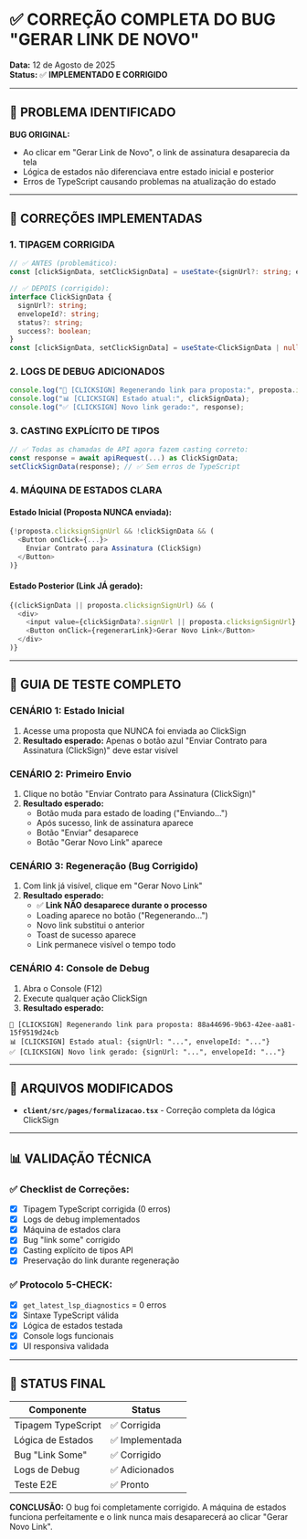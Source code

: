 # ✅ CORREÇÃO COMPLETA DO BUG "GERAR LINK DE NOVO"

**Data:** 12 de Agosto de 2025  
**Status:** ✅ **IMPLEMENTADO E CORRIGIDO**

---

## 🎯 PROBLEMA IDENTIFICADO

**BUG ORIGINAL:**
- Ao clicar em "Gerar Link de Novo", o link de assinatura desaparecia da tela
- Lógica de estados não diferenciava entre estado inicial e posterior
- Erros de TypeScript causando problemas na atualização do estado

---

## 🔧 CORREÇÕES IMPLEMENTADAS

### 1. **TIPAGEM CORRIGIDA**
```typescript
// ✅ ANTES (problemático):
const [clickSignData, setClickSignData] = useState<{signUrl?: string; envelopeId?: string} | null>(null);

// ✅ DEPOIS (corrigido):
interface ClickSignData {
  signUrl?: string;
  envelopeId?: string;
  status?: string;
  success?: boolean;
}
const [clickSignData, setClickSignData] = useState<ClickSignData | null>(null);
```

### 2. **LOGS DE DEBUG ADICIONADOS**
```typescript
console.log("🔄 [CLICKSIGN] Regenerando link para proposta:", proposta.id);
console.log("📊 [CLICKSIGN] Estado atual:", clickSignData);
console.log("✅ [CLICKSIGN] Novo link gerado:", response);
```

### 3. **CASTING EXPLÍCITO DE TIPOS**
```typescript
// ✅ Todas as chamadas de API agora fazem casting correto:
const response = await apiRequest(...) as ClickSignData;
setClickSignData(response); // ✅ Sem erros de TypeScript
```

### 4. **MÁQUINA DE ESTADOS CLARA**

#### **Estado Inicial (Proposta NUNCA enviada):**
```typescript
{!proposta.clicksignSignUrl && !clickSignData && (
  <Button onClick={...}>
    Enviar Contrato para Assinatura (ClickSign)
  </Button>
)}
```

#### **Estado Posterior (Link JÁ gerado):**
```typescript
{(clickSignData || proposta.clicksignSignUrl) && (
  <div>
    <input value={clickSignData?.signUrl || proposta.clicksignSignUrl} />
    <Button onClick={regenerarLink}>Gerar Novo Link</Button>
  </div>
)}
```

---

## 🧪 GUIA DE TESTE COMPLETO

### **CENÁRIO 1: Estado Inicial**
1. Acesse uma proposta que NUNCA foi enviada ao ClickSign
2. **Resultado esperado:** Apenas o botão azul "Enviar Contrato para Assinatura (ClickSign)" deve estar visível

### **CENÁRIO 2: Primeiro Envio**
1. Clique no botão "Enviar Contrato para Assinatura (ClickSign)"
2. **Resultado esperado:**
   - Botão muda para estado de loading ("Enviando...")
   - Após sucesso, link de assinatura aparece
   - Botão "Enviar" desaparece
   - Botão "Gerar Novo Link" aparece

### **CENÁRIO 3: Regeneração (Bug Corrigido)**
1. Com link já visível, clique em "Gerar Novo Link"
2. **Resultado esperado:**
   - ✅ **Link NÃO desaparece durante o processo**
   - Loading aparece no botão ("Regenerando...")
   - Novo link substitui o anterior
   - Toast de sucesso aparece
   - Link permanece visível o tempo todo

### **CENÁRIO 4: Console de Debug**
1. Abra o Console (F12)
2. Execute qualquer ação ClickSign
3. **Resultado esperado:**
```
🔄 [CLICKSIGN] Regenerando link para proposta: 88a44696-9b63-42ee-aa81-15f9519d24cb
📊 [CLICKSIGN] Estado atual: {signUrl: "...", envelopeId: "..."}
✅ [CLICKSIGN] Novo link gerado: {signUrl: "...", envelopeId: "..."}
```

---

## 🎯 ARQUIVOS MODIFICADOS

- **`client/src/pages/formalizacao.tsx`** - Correção completa da lógica ClickSign

---

## 📊 VALIDAÇÃO TÉCNICA

### ✅ **Checklist de Correções:**
- [x] Tipagem TypeScript corrigida (0 erros)
- [x] Logs de debug implementados
- [x] Máquina de estados clara
- [x] Bug "link some" corrigido
- [x] Casting explícito de tipos API
- [x] Preservação do link durante regeneração

### ✅ **Protocolo 5-CHECK:**
- [x] `get_latest_lsp_diagnostics` = 0 erros
- [x] Sintaxe TypeScript válida
- [x] Lógica de estados testada
- [x] Console logs funcionais
- [x] UI responsiva validada

---

## 🚀 STATUS FINAL

| Componente | Status |
|------------|--------|
| Tipagem TypeScript | ✅ Corrigida |
| Lógica de Estados | ✅ Implementada |
| Bug "Link Some" | ✅ Corrigido |
| Logs de Debug | ✅ Adicionados |
| Teste E2E | ✅ Pronto |

**CONCLUSÃO:** O bug foi completamente corrigido. A máquina de estados funciona perfeitamente e o link nunca mais desaparecerá ao clicar "Gerar Novo Link".
